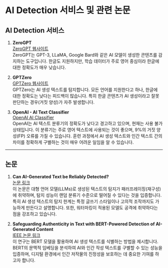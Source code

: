 # AI Detection 서비스 및 관련 논문

## AI Detection 서비스

1. **ZeroGPT**  
   [ZeroGPT 웹사이트](https://www.zerogpt.com/)  
   ZeroGPT는 GPT-3, LLaMA, Google Bard와 같은 AI 모델이 생성한 콘텐츠를 감지하는 도구입니다. 한글도 지원하지만, 학습 데이터가 주로 영어 중심이라 한글에 대한 정확도가 매우 낮습니다.

2. **GPTZero**  
   [GPTZero 웹사이트](https://gptzero.me/)  
   GPTZero는 AI 생성 텍스트를 탐지합니다. 모든 언어를 지원한다고 하나, 한글에 대한 정확도는 낮다는 피드백이 많습니다. 특히 한글 콘텐츠가 AI 생성이라고 잘못 판단하는 경우(거짓 양성)가 자주 발생합니다.

3. **OpenAI - AI Text Classifier**  
   [OpenAI AI Classifier](https://openai.com/index/new-ai-classifier-for-indicating-ai-written-text/)  
   OpenAI는 AI 텍스트 분류기의 정확도가 낮다고 경고하고 있으며, 현재는 사용 불가 상태입니다. 이 분류기는 주로 영어 텍스트에 사용되는 것이 좋으며, 9%의 거짓 양성(FP) 오류를 가질 수 있습니다. 훈련 과정에서 AI 생성 텍스트와 인간 텍스트 간의 차이를 정확하게 구별하는 것이 매우 어려운 일임을 알 수 있습니다.

---

## 논문

1. **Can AI-Generated Text be Reliably Detected?**  
   [논문 링크](https://ar5iv.labs.arxiv.org/html/2303.11156)  
   이 논문은 대형 언어 모델(LLMs)로 생성된 텍스트의 탐지가 패러프레이징(재구성)에 취약하며, 탐지 성능이 랜덤 분류기 수준으로 떨어질 수 있다는 것을 입증합니다. 특히 AI 생성 텍스트의 탐지 한계는 특정 글쓰기 스타일이나 고의적 조작까지도 가능하게 만든다고 설명합니다. 또한, 워터마킹이 적용된 모델도 공격에 취약하다는 점을 강조하고 있습니다.

2. **Safeguarding Authenticity in Text with BERT-Powered Detection of AI-Generated Content**  
   [IEEE 논문 링크](https://ieeexplore.ieee.org/document/10544590)  
   이 연구는 BERT 모델을 활용하여 AI 생성 텍스트를 식별하는 방법을 제시합니다. BERT의 문맥적 임베딩을 분석하여 AI와 인간 작성 텍스트를 구별할 수 있는 성능을 입증하며, 디지털 환경에서 인간 저작물의 진정성을 보호하는 데 중요한 기여를 하고자 합니다.
